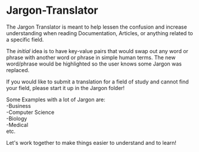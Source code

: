 # Jargon-Translator

The Jargon Translator is meant to help lessen the confusion and increase understanding when reading Documentation, Articles, or anything related to a specific field.

The <em>initial</em> idea is to have key-value pairs that would swap out any word or phrase with another word or phrase in simple human terms. The new word/phrase would be highlighted so the user knows some Jargon was replaced.

If you would like to submit a translation for a field of study and cannot find your field, please start it up in the Jargon folder!

Some Examples with a lot of Jargon are:<br/>
-Business<br/>
-Computer Science<br/>
-Biology<br/>
-Medical<br/>
etc.

Let's work together to make things easier to understand and to learn!
